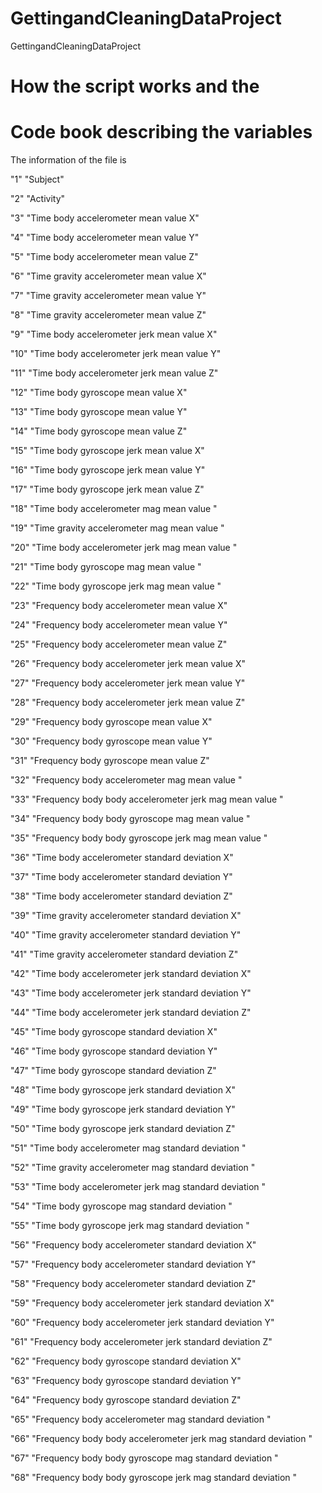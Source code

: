 # GettingandCleaningDataProject
GettingandCleaningDataProject


# How the script works and the



# Code book describing the variables
The information of the file is 

"1"  "Subject"

"2"  "Activity"

"3"  "Time body accelerometer mean value X"

"4"  "Time body accelerometer mean value Y"

"5"  "Time body accelerometer mean value Z"

"6"  "Time gravity accelerometer mean value X"

"7"  "Time gravity accelerometer mean value Y"

"8"  "Time gravity accelerometer mean value Z"

"9"  "Time body accelerometer jerk mean value X"

"10"  "Time body accelerometer jerk mean value Y"

"11"  "Time body accelerometer jerk mean value Z"

"12"  "Time body gyroscope mean value X"

"13"  "Time body gyroscope mean value Y"

"14"  "Time body gyroscope mean value Z"

"15"  "Time body gyroscope jerk mean value X"

"16"  "Time body gyroscope jerk mean value Y"

"17"  "Time body gyroscope jerk mean value Z"

"18"  "Time body accelerometer mag mean value "

"19"  "Time gravity accelerometer mag mean value "

"20"  "Time body accelerometer jerk mag mean value "

"21"  "Time body gyroscope mag mean value "

"22"  "Time body gyroscope jerk mag mean value "

"23"  "Frequency body accelerometer mean value X"

"24"  "Frequency body accelerometer mean value Y"

"25"  "Frequency body accelerometer mean value Z"

"26"  "Frequency body accelerometer jerk mean value X"

"27"  "Frequency body accelerometer jerk mean value Y"

"28"  "Frequency body accelerometer jerk mean value Z"

"29"  "Frequency body gyroscope mean value X"

"30"  "Frequency body gyroscope mean value Y"

"31"  "Frequency body gyroscope mean value Z"

"32"  "Frequency body accelerometer mag mean value "

"33"  "Frequency body body accelerometer jerk mag mean value "

"34"  "Frequency body body gyroscope mag mean value "

"35"  "Frequency body body gyroscope jerk mag mean value "

"36"  "Time body accelerometer standard deviation X"

"37"  "Time body accelerometer standard deviation Y"

"38"  "Time body accelerometer standard deviation Z"

"39"  "Time gravity accelerometer standard deviation X"

"40"  "Time gravity accelerometer standard deviation Y"

"41"  "Time gravity accelerometer standard deviation Z"

"42"  "Time body accelerometer jerk standard deviation X"

"43"  "Time body accelerometer jerk standard deviation Y"

"44"  "Time body accelerometer jerk standard deviation Z"

"45"  "Time body gyroscope standard deviation X"

"46"  "Time body gyroscope standard deviation Y"

"47"  "Time body gyroscope standard deviation Z"

"48"  "Time body gyroscope jerk standard deviation X"

"49"  "Time body gyroscope jerk standard deviation Y"

"50"  "Time body gyroscope jerk standard deviation Z"

"51"  "Time body accelerometer mag standard deviation "

"52"  "Time gravity accelerometer mag standard deviation "

"53"  "Time body accelerometer jerk mag standard deviation "

"54"  "Time body gyroscope mag standard deviation "

"55"  "Time body gyroscope jerk mag standard deviation "

"56"  "Frequency body accelerometer standard deviation X"

"57"  "Frequency body accelerometer standard deviation Y"

"58"  "Frequency body accelerometer standard deviation Z"

"59"  "Frequency body accelerometer jerk standard deviation X"

"60"  "Frequency body accelerometer jerk standard deviation Y"

"61"  "Frequency body accelerometer jerk standard deviation Z"

"62"  "Frequency body gyroscope standard deviation X"

"63"  "Frequency body gyroscope standard deviation Y"

"64"  "Frequency body gyroscope standard deviation Z"

"65"  "Frequency body accelerometer mag standard deviation "

"66"  "Frequency body body accelerometer jerk mag standard deviation "

"67"  "Frequency body body gyroscope mag standard deviation "

"68"  "Frequency body body gyroscope jerk mag standard deviation "
